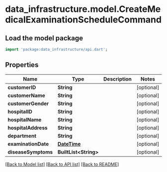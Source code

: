 # data_infrastructure.model.CreateMedicalExaminationScheduleCommand

## Load the model package
```dart
import 'package:data_infrastructure/api.dart';
```

## Properties
Name | Type | Description | Notes
------------ | ------------- | ------------- | -------------
**customerID** | **String** |  | [optional] 
**customerName** | **String** |  | [optional] 
**customerGender** | **String** |  | [optional] 
**hospitalID** | **String** |  | [optional] 
**hospitalName** | **String** |  | [optional] 
**hospitalAddress** | **String** |  | [optional] 
**department** | **String** |  | [optional] 
**examinationDate** | [**DateTime**](DateTime.md) |  | [optional] 
**diseaseSymptoms** | **BuiltList&lt;String&gt;** |  | [optional] 

[[Back to Model list]](../README.md#documentation-for-models) [[Back to API list]](../README.md#documentation-for-api-endpoints) [[Back to README]](../README.md)



